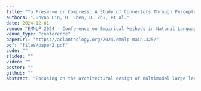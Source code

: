```yaml
---
title: "To Preserve or Compress: A Study of Connectors Through Perceptual Efficacy in Multimodal Large Language Models"
authors: "Junyan Lin, H. Chen, D. Zhu, et al."
date: 2024-12-01
venue: "EMNLP 2024 - Conference on Empirical Methods in Natural Language Processing"
venue_type: "conference"
paperurl: "https://aclanthology.org/2024.emnlp-main.325/"
pdf: "files/paper2.pdf"
code: ""
slides: ""
video: ""
poster: ""
github: ""
abstract: "Focusing on the architectural design of multimodal large language models, this paper categorizes connectors into feature-preserving and feature-compressing types and explores how each performs on tasks of varying perceptual granularity. Empirical evaluations span coarse-grained perception, fine-grained perception, and reasoning tasks from three comprehensive benchmarks."
---
```

